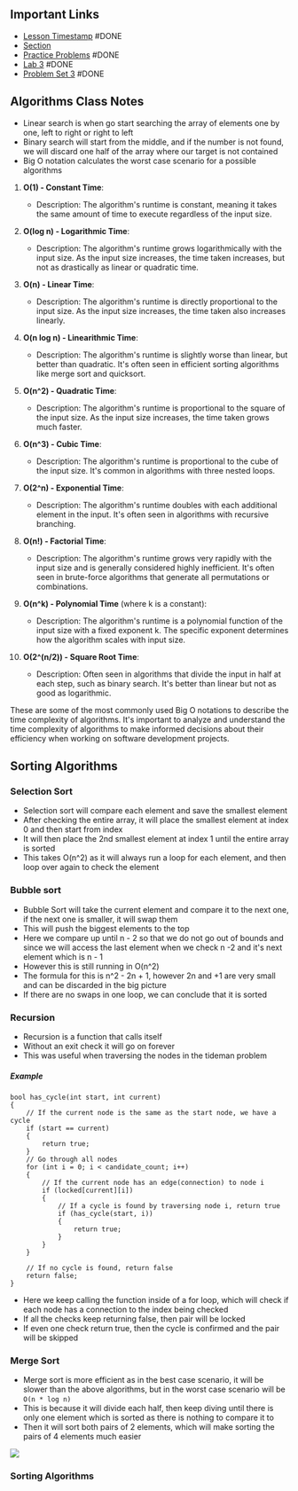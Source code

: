 
## Important Links
- [Lesson Timestamp](https://youtu.be/9rT9vYlYVos?t=8308) #DONE 
- [Section](https://cs50.harvard.edu/x/2023/sections/3/) 
- [Practice Problems](https://cs50.harvard.edu/x/2023/problems/3/) #DONE 
- [Lab 3](https://cs50.harvard.edu/x/2023/labs/3/) #DONE 
- [Problem Set 3](https://cs50.harvard.edu/x/2023/psets/3/) #DONE 

## Algorithms Class Notes
- Linear search is when go start searching the array of elements one by one, left to right or right to left
- Binary search will start from the middle, and if the number is not found, we will discard one half of the array where our target is not contained
- Big O notation calculates the worst case scenario for a possible algorithms
1. **O(1) - Constant Time**:
    
    - Description: The algorithm's runtime is constant, meaning it takes the same amount of time to execute regardless of the input size.
2. **O(log n) - Logarithmic Time**:
    
    - Description: The algorithm's runtime grows logarithmically with the input size. As the input size increases, the time taken increases, but not as drastically as linear or quadratic time.
3. **O(n) - Linear Time**:
    
    - Description: The algorithm's runtime is directly proportional to the input size. As the input size increases, the time taken also increases linearly.
4. **O(n log n) - Linearithmic Time**:
    
    - Description: The algorithm's runtime is slightly worse than linear, but better than quadratic. It's often seen in efficient sorting algorithms like merge sort and quicksort.
5. **O(n^2) - Quadratic Time**:
    
    - Description: The algorithm's runtime is proportional to the square of the input size. As the input size increases, the time taken grows much faster.
6. **O(n^3) - Cubic Time**:
    
    - Description: The algorithm's runtime is proportional to the cube of the input size. It's common in algorithms with three nested loops.
7. **O(2^n) - Exponential Time**:
    
    - Description: The algorithm's runtime doubles with each additional element in the input. It's often seen in algorithms with recursive branching.
8. **O(n!) - Factorial Time**:
    
    - Description: The algorithm's runtime grows very rapidly with the input size and is generally considered highly inefficient. It's often seen in brute-force algorithms that generate all permutations or combinations.
9. **O(n^k) - Polynomial Time** (where k is a constant):
    
    - Description: The algorithm's runtime is a polynomial function of the input size with a fixed exponent k. The specific exponent determines how the algorithm scales with input size.
10. **O(2^(n/2)) - Square Root Time**:
    
    - Description: Often seen in algorithms that divide the input in half at each step, such as binary search. It's better than linear but not as good as logarithmic.

These are some of the most commonly used Big O notations to describe the time complexity of algorithms. It's important to analyze and understand the time complexity of algorithms to make informed decisions about their efficiency when working on software development projects.


## Sorting Algorithms

### Selection Sort

- Selection sort will compare each element and save the smallest element
- After checking the entire array, it will place the smallest element at index 0 and then start from index
- It will then place the 2nd smallest element at index 1 until the entire array is sorted
- This takes O(n^2) as it will always run a loop for each element, and then loop over again to check the element

### Bubble sort

- Bubble Sort will take the current element and compare it to the next one, if the next one is smaller, it will swap them
- This will push the biggest elements to the top
- Here we compare up until n - 2 so that we do not go out of bounds and since we will access the last element when we check n -2 and it's next element which is n - 1
- However this is still running in O(n^2)
- The formula for this is n^2 - 2n + 1, however 2n and +1 are very small and can be discarded in the big picture
- If there are no swaps in one loop, we can conclude that it is sorted


### Recursion

- Recursion is a function that calls itself
- Without an exit check it will go on forever
- This was useful when traversing the nodes in the tideman problem
##### Example
```
bool has_cycle(int start, int current)
{
    // If the current node is the same as the start node, we have a cycle
    if (start == current)
    {
        return true;
    }
    // Go through all nodes
    for (int i = 0; i < candidate_count; i++)
    {
        // If the current node has an edge(connection) to node i
        if (locked[current][i])
        {
            // If a cycle is found by traversing node i, return true
            if (has_cycle(start, i))
            {
                return true;
            }
        }
    }

    // If no cycle is found, return false
    return false;
}
```
- Here we keep calling the function inside of a for loop, which will check if each node has a connection to the index being checked
- If all the checks keep returning false, then pair will be locked
- If even one check return true, then the cycle is confirmed and the pair will be skipped

### Merge Sort
- Merge sort is more efficient as in the best case scenario, it will be slower than the above algorithms, but in the worst case scenario will be `O(n * log n)`
- This is because it will divide each half, then keep diving until there is only one element which is sorted as there is nothing to compare it to
- Then it will sort both pairs of 2 elements, which will make sorting the pairs of 4 elements much easier
<img src="https://www.simplilearn.com/ice9/free_resources_article_thumb/mergesort/merge_sort-what-img1.png">


### Sorting Algorithms
